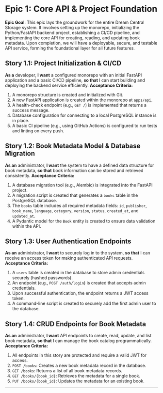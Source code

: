 # **Epic 1: Core API & Project Foundation**

**Epic Goal**: This epic lays the groundwork for the entire Dream Central Storage system. It involves setting up the monorepo, initializing the Python/FastAPI backend project, establishing a CI/CD pipeline, and implementing the core API for creating, reading, and updating book metadata. Upon completion, we will have a deployable, secure, and testable API service, forming the foundational layer for all future features.

## **Story 1.1: Project Initialization & CI/CD**
**As a** developer, **I want** a configured monorepo with an initial FastAPI application and a basic CI/CD pipeline, **so that** I can start building and deploying the backend service efficiently.
**Acceptance Criteria:**
1.  A monorepo structure is created and initialized with Git.
2.  A new FastAPI application is created within the monorepo at `apps/api`.
3.  A health-check endpoint (e.g., `GET /`) is implemented that returns a success message.
4.  Database configuration for connecting to a local PostgreSQL instance is in place.
5.  A basic CI pipeline (e.g., using GitHub Actions) is configured to run tests and linting on every push.

## **Story 1.2: Book Metadata Model & Database Migration**
**As an** administrator, **I want** the system to have a defined data structure for book metadata, **so that** book information can be stored and retrieved consistently.
**Acceptance Criteria:**
1.  A database migration tool (e.g., Alembic) is integrated into the FastAPI project.
2.  A migration script is created that generates a `books` table in the PostgreSQL database.
3.  The `books` table includes all required metadata fields: `id`, `publisher`, `book_name`, `language`, `category`, `version`, `status`, `created_at`, and `updated_at`.
4.  A Pydantic model for the `Book` entity is created to ensure data validation within the API.

## **Story 1.3: User Authentication Endpoints**
**As an** administrator, **I want** to securely log in to the system, **so that** I can receive an access token for making authenticated API requests.
**Acceptance Criteria:**
1.  A `users` table is created in the database to store admin credentials securely (hashed passwords).
2.  An endpoint (e.g., `POST /auth/login`) is created that accepts admin credentials.
3.  Upon successful authentication, the endpoint returns a JWT access token.
4.  A command-line script is created to securely add the first admin user to the database.

## **Story 1.4: CRUD Endpoints for Book Metadata**
**As an** administrator, **I want** API endpoints to create, read, update, and list book metadata, **so that** I can manage the book catalog programmatically.
**Acceptance Criteria:**
1.  All endpoints in this story are protected and require a valid JWT for access.
2.  `POST /books`: Creates a new book metadata record in the database.
3.  `GET /books`: Returns a list of all book metadata records.
4.  `GET /books/{book_id}`: Retrieves the metadata for a single book.
5.  `PUT /books/{book_id}`: Updates the metadata for an existing book.

---